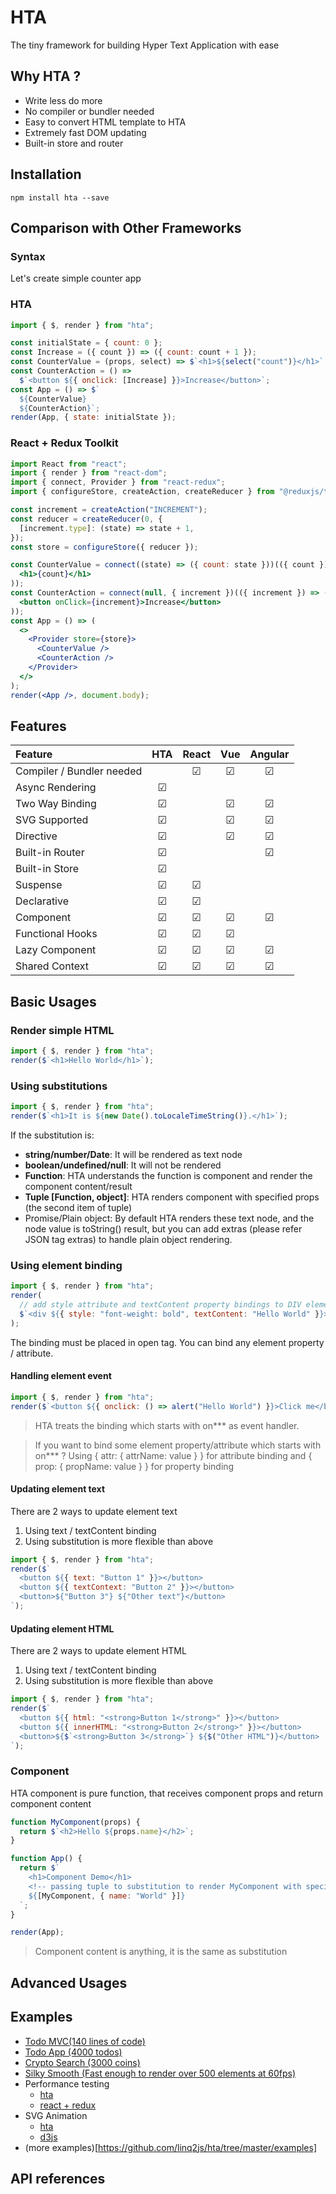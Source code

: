 # HTA

The tiny framework for building Hyper Text Application with ease

## Why HTA ?

- Write less do more
- No compiler or bundler needed
- Easy to convert HTML template to HTA
- Extremely fast DOM updating
- Built-in store and router

## Installation

```
npm install hta --save
```

## Comparison with Other Frameworks

### Syntax

Let's create simple counter app

### HTA

```js
import { $, render } from "hta";

const initialState = { count: 0 };
const Increase = ({ count }) => ({ count: count + 1 });
const CounterValue = (props, select) => $`<h1>${select("count")}</h1>`;
const CounterAction = () =>
  $`<button ${{ onclick: [Increase] }}>Increase</button>`;
const App = () => $`
  ${CounterValue}
  ${CounterAction}`;
render(App, { state: initialState });
```

### React + Redux Toolkit

```jsx
import React from "react";
import { render } from "react-dom";
import { connect, Provider } from "react-redux";
import { configureStore, createAction, createReducer } from "@reduxjs/toolkit";

const increment = createAction("INCREMENT");
const reducer = createReducer(0, {
  [increment.type]: (state) => state + 1,
});
const store = configureStore({ reducer });

const CounterValue = connect((state) => ({ count: state }))(({ count }) => (
  <h1>{count}</h1>
));
const CounterAction = connect(null, { increment })(({ increment }) => (
  <button onClick={increment}>Increase</button>
));
const App = () => (
  <>
    <Provider store={store}>
      <CounterValue />
      <CounterAction />
    </Provider>
  </>
);
render(<App />, document.body);
```

## Features

| Feature                   |   HTA   |  React  |   Vue   | Angular |
| :------------------------ | :-----: | :-----: | :-----: | :-----: |
| Compiler / Bundler needed |         | &#9745; | &#9745; | &#9745; |
| Async Rendering           | &#9745; |         |         |         |
| Two Way Binding           | &#9745; |         | &#9745; | &#9745; |
| SVG Supported             | &#9745; |         | &#9745; | &#9745; |
| Directive                 | &#9745; |         | &#9745; | &#9745; |
| Built-in Router           | &#9745; |         |         | &#9745; |
| Built-in Store            | &#9745; |         |         |         |
| Suspense                  | &#9745; | &#9745; |         |         |
| Declarative               | &#9745; | &#9745; |         |         |
| Component                 | &#9745; | &#9745; | &#9745; | &#9745; |
| Functional Hooks          | &#9745; | &#9745; | &#9745; |         |
| Lazy Component            | &#9745; | &#9745; | &#9745; | &#9745; |
| Shared Context            | &#9745; | &#9745; | &#9745; | &#9745; |

## Basic Usages

### Render simple HTML

```js
import { $, render } from "hta";
render($`<h1>Hello World</h1>`);
```

### Using substitutions

```js
import { $, render } from "hta";
render($`<h1>It is ${new Date().toLocaleTimeString()}.</h1>`);
```

If the substitution is:

- **string/number/Date**: It will be rendered as text node
- **boolean/undefined/null**: It will not be rendered
- **Function**: HTA understands the function is component and render the component content/result
- **Tuple \[Function, object\]**: HTA renders component with specified props (the second item of tuple)
- Promise/Plain object: By default HTA renders these text node, and the node value is toString() result,
  but you can add extras (please refer JSON tag extras) to handle plain object rendering.

### Using element binding

```js
import { $, render } from "hta";
render(
  // add style attribute and textContent property bindings to DIV element
  $`<div ${{ style: "font-weight: bold", textContent: "Hello World" }}></div>`
);
```

The binding must be placed in open tag. You can bind any element property / attribute.

#### Handling element event

```js
import { $, render } from "hta";
render($`<button ${{ onclick: () => alert("Hello World") }}>Click me</button>`);
```

> HTA treats the binding which starts with on\*\*\* as event handler.

> If you want to bind some element property/attribute which starts with on\*\*\* ?
> Using { attr: { attrName: value } } for attribute binding and { prop: { propName: value } } for property binding

#### Updating element text

There are 2 ways to update element text

1. Using text / textContent binding
1. Using substitution is more flexible than above

```js
import { $, render } from "hta";
render($`
  <button ${{ text: "Button 1" }}></button>
  <button ${{ textContext: "Button 2" }}></button>
  <button>${"Button 3"} ${"Other text"}</button>
`);
```

#### Updating element HTML

There are 2 ways to update element HTML

1. Using text / textContent binding
1. Using substitution is more flexible than above

```js
import { $, render } from "hta";
render($`
  <button ${{ html: "<strong>Button 1</strong>" }}></button>
  <button ${{ innerHTML: "<strong>Button 2</strong>" }}></button>
  <button>${$`<strong>Button 3</strong>`} ${$("Other HTML")}</button>
`);
```

### Component

HTA component is pure function, that receives component props and return component content

```js
function MyComponent(props) {
  return $`<h2>Hello ${props.name}</h2>`;
}

function App() {
  return $`
    <h1>Component Demo</h1>
    <!-- passing tuple to substitution to render MyComponent with specified props  -->
    ${[MyComponent, { name: "World" }]}
  `;
}

render(App);
```

> Component content is anything, it is the same as substitution

## Advanced Usages

## Examples

- [Todo MVC(140 lines of code)](https://codesandbox.io/s/hta-todomvc-76dib?file=/src/index.js)
- [Todo App (4000 todos)](https://codesandbox.io/s/hta-todo-performance-forked-1xmx5?file=/src/index.js)
- [Crypto Search (3000 coins)](https://codesandbox.io/s/hta-crypto-search-rv39j?file=/src/hta/index.js)
- [Silky Smooth (Fast enough to render over 500 elements at 60fps)](https://codesandbox.io/s/hta-silky-smooth-2-s3l3r?file=/src/index.js)
- Performance testing
  - [hta](https://codesandbox.io/s/hta-v1-performance-b3dou?file=/src/index.js)
  - [react + redux](https://codesandbox.io/s/redux-performance-hbit7)
- SVG Animation
  - [hta](https://codesandbox.io/s/hta-v1-balls-anim-90v1j?file=/src/index.js)
  - [d3js](http://tommykrueger.com/projects/d3tests/performance-test.php)
- (more examples)[https://github.com/linq2js/hta/tree/master/examples]

## API references
